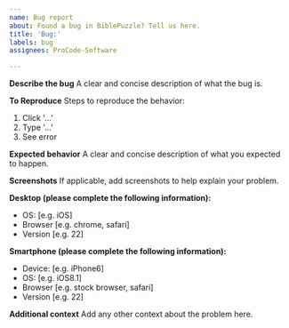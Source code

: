 ```yaml
---
name: Bug report
about: Found a bug in BiblePuzzle? Tell us here.
title: 'Bug:'
labels: bug
assignees: ProCode-Software

---
```


**Describe the bug**
A clear and concise description of what the bug is.

**To Reproduce**
Steps to reproduce the behavior:
1. Click '...'
2. Type '...'
3. See error

**Expected behavior**
A clear and concise description of what you expected to happen.

**Screenshots**
If applicable, add screenshots to help explain your problem.

**Desktop (please complete the following information):**
 - OS: [e.g. iOS]
 - Browser [e.g. chrome, safari]
 - Version [e.g. 22]

**Smartphone (please complete the following information):**
 - Device: [e.g. iPhone6]
 - OS: [e.g. iOS8.1]
 - Browser [e.g. stock browser, safari]
 - Version [e.g. 22]

**Additional context**
Add any other context about the problem here.
